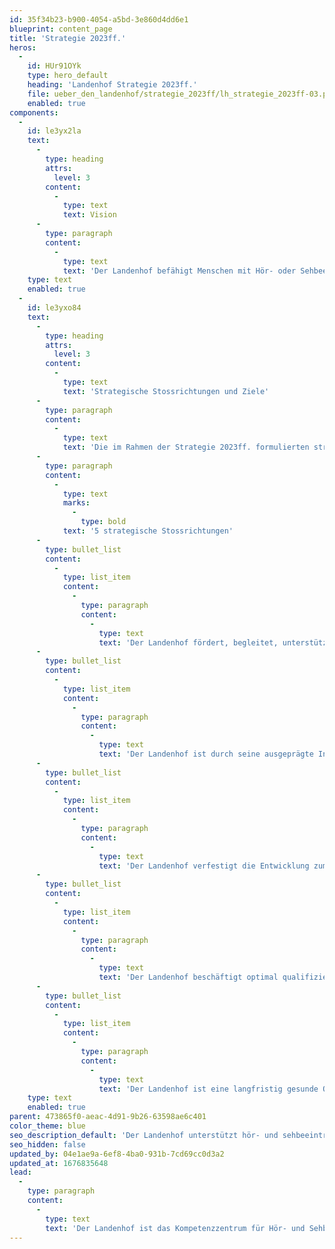```yaml
---
id: 35f34b23-b900-4054-a5bd-3e860d4dd6e1
blueprint: content_page
title: 'Strategie 2023ff.'
heros:
  -
    id: HUr91OYk
    type: hero_default
    heading: 'Landenhof Strategie 2023ff.'
    file: ueber_den_landenhof/strategie_2023ff/lh_strategie_2023ff-03.png
    enabled: true
components:
  -
    id: le3yx2la
    text:
      -
        type: heading
        attrs:
          level: 3
        content:
          -
            type: text
            text: Vision
      -
        type: paragraph
        content:
          -
            type: text
            text: 'Der Landenhof befähigt Menschen mit Hör- oder Sehbeeinträchtigungen mit seinen Förderungs-, Beschulungs-, Begleitungs- und Beratungsangeboten individuell, ressourcenstärkend und bedürfnisorientiert zu einem selbstbestimmten Leben in unserer Gesellschaft.'
    type: text
    enabled: true
  -
    id: le3yxo84
    text:
      -
        type: heading
        attrs:
          level: 3
        content:
          -
            type: text
            text: 'Strategische Stossrichtungen und Ziele'
      -
        type: paragraph
        content:
          -
            type: text
            text: 'Die im Rahmen der Strategie 2023ff. formulierten strategischen Ziele lassen sich anhand von fünf strategischen Stossrichtungen zusammenfassen. Die erstaufgeführte Stossrichtung formuliert den übergeordneten Organisationszweck, an dem sich sämtliches Handeln ausrichtet. Die weiteren Stossrichtungen zeigen auf, wie der Landenhof diesem Zweck nachkommen möchte.'
      -
        type: paragraph
        content:
          -
            type: text
            marks:
              -
                type: bold
            text: '5 strategische Stossrichtungen'
      -
        type: bullet_list
        content:
          -
            type: list_item
            content:
              -
                type: paragraph
                content:
                  -
                    type: text
                    text: 'Der Landenhof fördert, begleitet, unterstützt und berät Menschen mit Hör- oder Sehbeeinträchtigungen ganzheitlich in allen Lebensphasen und -bereichen.'
      -
        type: bullet_list
        content:
          -
            type: list_item
            content:
              -
                type: paragraph
                content:
                  -
                    type: text
                    text: 'Der Landenhof ist durch seine ausgeprägte Interprofessionalität und seine effektive Vernetzung die Anlaufstelle für Fragen in den Bereichen Hör- und Sehbeeinträchtigungen im Kanton Aargau.'
      -
        type: bullet_list
        content:
          -
            type: list_item
            content:
              -
                type: paragraph
                content:
                  -
                    type: text
                    text: 'Der Landenhof verfestigt die Entwicklung zum Kompetenzzentrum für Hören und Sehen in der Organisationskultur und den Organisationsstrukturen.'
      -
        type: bullet_list
        content:
          -
            type: list_item
            content:
              -
                type: paragraph
                content:
                  -
                    type: text
                    text: 'Der Landenhof beschäftigt optimal qualifizierte Mitarbeitende und fördert sie gezielt und kontinuierlich in ihrer fachlichen und persönlichen Entwicklung.'
      -
        type: bullet_list
        content:
          -
            type: list_item
            content:
              -
                type: paragraph
                content:
                  -
                    type: text
                    text: 'Der Landenhof ist eine langfristig gesunde Organisation und setzt seine Ressourcen wirtschaftlich, nachhaltig und umweltbewusst ein.'
    type: text
    enabled: true
parent: 473865f0-aeac-4d91-9b26-63598ae6c401
color_theme: blue
seo_description_default: 'Der Landenhof unterstützt hör- und sehbeeinträchtigte Kinder & Jugendliche in ihrem selbstbestimmten Leben durch Förderung ihrer Fähigkeiten & Entwicklung'
seo_hidden: false
updated_by: 04e1ae9a-6ef8-4ba0-931b-7cd69cc0d3a2
updated_at: 1676835648
lead:
  -
    type: paragraph
    content:
      -
        type: text
        text: 'Der Landenhof ist das Kompetenzzentrum für Hör- und Sehbeeinträchtigungen im Kanton Aargau. Er unterstützt Menschen mit Hör- oder Sehbeeinträchtigungen in ihrem selbstbestimmten Leben, indem sie ihre Fähigkeiten, und ihre Entwicklung gezielt fördert.'
---
```

